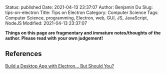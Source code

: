Status: published
Date: 2021-04-13 23:37:07
Author: Benjamin Du
Slug: tips-on-electron
Title: Tips on Electron
Category: Computer Science
Tags: Computer Science, programming, Electron, web, GUI, JS, JavaScript, NodeJS
Modified: 2021-04-13 23:37:07

**Things on this page are fragmentary and immature notes/thoughts of the author. Please read with your own judgement!**

## References 
[Build a Desktop App with Electron... But Should You?](https://www.youtube.com/watch?v=3yqDxhR2XxE)